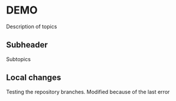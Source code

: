 # DEMO

Description of topics

## Subheader

Subtopics

## Local changes

Testing the repository branches. Modified because of the last error
